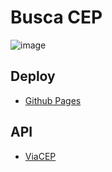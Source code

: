 # Busca CEP
![image](https://cdn.discordapp.com/attachments/1171240134818148363/1174774909994549328/image.png?ex=6568d164&is=65565c64&hm=3da65e84efb4f1b2a55e38fa4e28c25f8c6e551f6f524ca7dc5cd98b992e8f7b&)

## Deploy
- [Github Pages](https://k4ik.github.io/ViaCEP/)

## API
- [ViaCEP](https://viacep.com.br/)